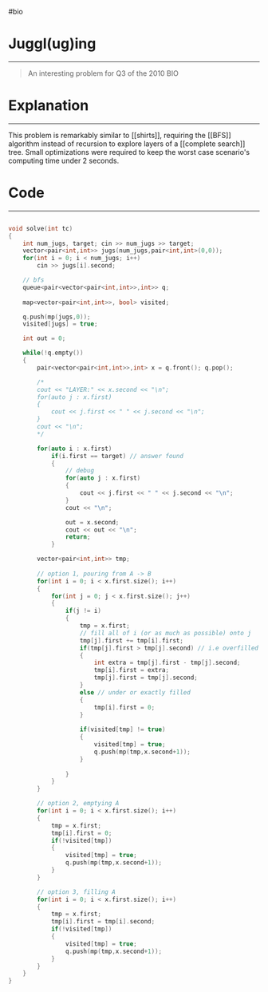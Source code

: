 #bio
# Juggl(ug)ing
---
> An interesting problem for Q3 of the 2010 BIO


# Explanation
---
This problem is remarkably similar to [[shirts]], requiring the [[BFS]] algorithm instead of recursion to explore layers of a [[complete search]] tree. 
Small optimizations were required to keep the worst case scenario's computing time under 2 seconds. 

# Code
---
```cpp

void solve(int tc)
{
	int num_jugs, target; cin >> num_jugs >> target;
	vector<pair<int,int>> jugs(num_jugs,pair<int,int>(0,0));
	for(int i = 0; i < num_jugs; i++)
		cin >> jugs[i].second;

	// bfs
	queue<pair<vector<pair<int,int>>,int>> q;
	
	map<vector<pair<int,int>>, bool> visited;

	q.push(mp(jugs,0));
	visited[jugs] = true;

	int out = 0;

	while(!q.empty())
	{
		pair<vector<pair<int,int>>,int> x = q.front(); q.pop();

		/*
		cout << "LAYER:" << x.second << "\n";
		for(auto j : x.first)
		{
			cout << j.first << " " << j.second << "\n";
		}
		cout << "\n";
		*/

		for(auto i : x.first) 
			if(i.first == target) // answer found
			{
				// debug
				for(auto j : x.first)
				{
					cout << j.first << " " << j.second << "\n";
				}
				cout << "\n";

				out = x.second;
				cout << out << "\n";
				return;
			}

		vector<pair<int,int>> tmp;
		
		// option 1, pouring from A -> B
		for(int i = 0; i < x.first.size(); i++)
		{
			for(int j = 0; j < x.first.size(); j++)
			{
				if(j != i)
				{
					tmp = x.first;
					// fill all of i (or as much as possible) onto j
					tmp[j].first += tmp[i].first; 
					if(tmp[j].first > tmp[j].second) // i.e overfilled
					{
						int extra = tmp[j].first - tmp[j].second; 
						tmp[i].first = extra;
						tmp[j].first = tmp[j].second;
					}
					else // under or exactly filled
					{
						tmp[i].first = 0;
					}
					
					if(visited[tmp] != true)
					{
						visited[tmp] = true;
						q.push(mp(tmp,x.second+1)); 
					}
						
				}
			}
		}

		// option 2, emptying A
		for(int i = 0; i < x.first.size(); i++)
		{
			tmp = x.first; 
			tmp[i].first = 0; 
			if(!visited[tmp])
			{
				visited[tmp] = true; 
				q.push(mp(tmp,x.second+1));
			}
		}

		// option 3, filling A
		for(int i = 0; i < x.first.size(); i++)
		{
			tmp = x.first; 
			tmp[i].first = tmp[i].second; 
			if(!visited[tmp])
			{
				visited[tmp] = true; 
				q.push(mp(tmp,x.second+1));
			}
		}
	}
}


```
